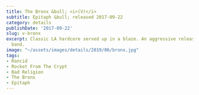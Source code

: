 ```yaml
---
title: The Bronx &bull; <i>(V)</i>
subtitle: Epitaph &bull; released 2017-09-22
category: details
publishDate: '2017-09-22'
slug: v-bronx
excerpt: Classic LA hardcore served up in a blaze. An aggressive release from an aggressive
  band.
image: "~/assets/images/details/2019/06/bronx.jpg"
tags:
- Rancid
- Rocket From The Crypt
- Bad Religion
- The Bronx
- Epitaph
---
```


